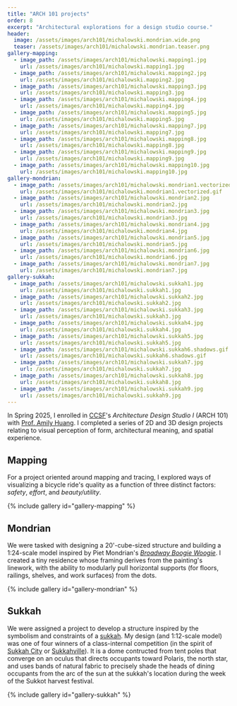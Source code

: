 ```yaml
---
title: "ARCH 101 projects"
order: 8
excerpt: "Architectural explorations for a design studio course."
header:
  image: /assets/images/arch101/michalowski.mondrian.wide.png
  teaser: /assets/images/arch101/michalowski.mondrian.teaser.png
gallery-mapping:
  - image_path: /assets/images/arch101/michalowski.mapping1.jpg
    url: /assets/images/arch101/michalowski.mapping1.jpg
  - image_path: /assets/images/arch101/michalowski.mapping2.jpg
    url: /assets/images/arch101/michalowski.mapping2.jpg
  - image_path: /assets/images/arch101/michalowski.mapping3.jpg
    url: /assets/images/arch101/michalowski.mapping3.jpg
  - image_path: /assets/images/arch101/michalowski.mapping4.jpg
    url: /assets/images/arch101/michalowski.mapping4.jpg
  - image_path: /assets/images/arch101/michalowski.mapping5.jpg
    url: /assets/images/arch101/michalowski.mapping5.jpg
  - image_path: /assets/images/arch101/michalowski.mapping7.jpg
    url: /assets/images/arch101/michalowski.mapping7.jpg
  - image_path: /assets/images/arch101/michalowski.mapping8.jpg
    url: /assets/images/arch101/michalowski.mapping8.jpg
  - image_path: /assets/images/arch101/michalowski.mapping9.jpg
    url: /assets/images/arch101/michalowski.mapping9.jpg
  - image_path: /assets/images/arch101/michalowski.mapping10.jpg
    url: /assets/images/arch101/michalowski.mapping10.jpg
gallery-mondrian:
  - image_path: /assets/images/arch101/michalowski.mondrian1.vectorized.gif
    url: /assets/images/arch101/michalowski.mondrian1.vectorized.gif
  - image_path: /assets/images/arch101/michalowski.mondrian2.jpg
    url: /assets/images/arch101/michalowski.mondrian2.jpg
  - image_path: /assets/images/arch101/michalowski.mondrian3.jpg
    url: /assets/images/arch101/michalowski.mondrian3.jpg
  - image_path: /assets/images/arch101/michalowski.mondrian4.jpg
    url: /assets/images/arch101/michalowski.mondrian4.jpg
  - image_path: /assets/images/arch101/michalowski.mondrian5.jpg
    url: /assets/images/arch101/michalowski.mondrian5.jpg
  - image_path: /assets/images/arch101/michalowski.mondrian6.jpg
    url: /assets/images/arch101/michalowski.mondrian6.jpg
  - image_path: /assets/images/arch101/michalowski.mondrian7.jpg
    url: /assets/images/arch101/michalowski.mondrian7.jpg
gallery-sukkah:
  - image_path: /assets/images/arch101/michalowski.sukkah1.jpg
    url: /assets/images/arch101/michalowski.sukkah1.jpg
  - image_path: /assets/images/arch101/michalowski.sukkah2.jpg
    url: /assets/images/arch101/michalowski.sukkah2.jpg
  - image_path: /assets/images/arch101/michalowski.sukkah3.jpg
    url: /assets/images/arch101/michalowski.sukkah3.jpg
  - image_path: /assets/images/arch101/michalowski.sukkah4.jpg
    url: /assets/images/arch101/michalowski.sukkah4.jpg
  - image_path: /assets/images/arch101/michalowski.sukkah5.jpg
    url: /assets/images/arch101/michalowski.sukkah5.jpg
  - image_path: /assets/images/arch101/michalowski.sukkah6.shadows.gif
    url: /assets/images/arch101/michalowski.sukkah6.shadows.gif
  - image_path: /assets/images/arch101/michalowski.sukkah7.jpg
    url: /assets/images/arch101/michalowski.sukkah7.jpg
  - image_path: /assets/images/arch101/michalowski.sukkah8.jpg
    url: /assets/images/arch101/michalowski.sukkah8.jpg
  - image_path: /assets/images/arch101/michalowski.sukkah9.jpg
    url: /assets/images/arch101/michalowski.sukkah9.jpg
---
```


In Spring 2025, I enrolled in [CCSF](https://www.ccsf.edu/academics/ccsf-catalog/courses-by-department/architecture)'s *Architecture Design Studio I* (ARCH 101) with [Prof. Amily Huang](https://www.ccsf.edu/directory/amily-huang). I completed a series of 2D and 3D design projects relating to visual perception of form, architectural meaning, and spatial experience.

## Mapping

For a project oriented around mapping and tracing, I explored ways of visualizing a bicycle ride's quality as a function of three distinct factors: *safety*, *effort*, and *beauty/utility*. 

{% include gallery id="gallery-mapping" %}

## Mondrian

We were tasked with designing a 20'-cube-sized structure and building a 1:24-scale model inspired by Piet Mondrian's [*Broadway Boogie Woogie*](https://en.wikipedia.org/wiki/Broadway_Boogie_Woogie). I created a tiny residence whose framing derives from the painting's linework, with the ability to modularly pull horizontal supports (for floors, railings, shelves, and work surfaces) from the dots. 

{% include gallery id="gallery-mondrian" %}

## Sukkah

We were assigned a project to develop a structure inspired by the symbolism and constraints of a [sukkah](https://en.wikipedia.org/wiki/Sukkah). My design (and 1:12-scale model) was one of four winners of a class-internal competition (in the spirit of [Sukkah City](https://en.wikipedia.org/wiki/Sukkah_City) or [Sukkahville](https://www.kehilla.ca/sukkahville)). It is a dome contructed from tent poles that converge on an oculus that directs occupants toward Polaris, the north star, and uses bands of natural fabric to precisely shade the heads of dining occupants from the arc of the sun at the sukkah's location during the week of the Sukkot harvest festival.

{% include gallery id="gallery-sukkah" %}
